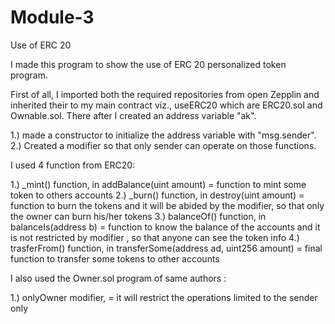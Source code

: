 # Module-3
Use of ERC 20


I made this program to show the use of ERC 20 personalized token program.

First of all, I imported both the required repositories from open Zepplin and inherited their to my main contract viz., useERC20 which are ERC20.sol and Ownable.sol.
There after I created an address variable "ak".

1.) made a constructor to initialize the address variable with "msg.sender".
2.) Created a modifier so that only sender can operate on those functions.

I used 4 function from ERC20:

1.) _mint() function, in addBalance(uint amount) = function to mint some token to others accounts
2.) _burn() function, in destroy(uint amount) = function to burn the tokens and it will be abided by the modifier, so that only the owner can burn his/her tokens
3.) balanceOf() function, in balanceIs(address b) = function to know the balance of the accounts and it is not restricted by modifier , so that anyone can see the token info
4.) trasferFrom() function, in transferSome(address ad, uint256 amount) = final function to transfer some tokens to other accounts

I also used the Owner.sol program of same authors :

1.) onlyOwner modifier, = it will restrict the operations limited to the sender only

